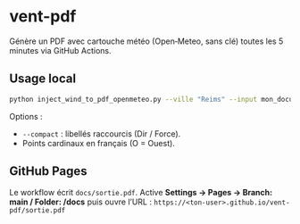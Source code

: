 # vent-pdf

Génère un PDF avec cartouche météo (Open‑Meteo, sans clé) toutes les 5 minutes via GitHub Actions.

## Usage local
```bash
python inject_wind_to_pdf_openmeteo.py --ville "Reims" --input mon_document.pdf --output mon_document_cartouche.pdf --w 135 --h 66 --fontsize 9 --margin 12
```
Options :
- `--compact` : libellés raccourcis (Dir / Force).
- Points cardinaux en français (O = Ouest).

## GitHub Pages
Le workflow écrit `docs/sortie.pdf`. Active **Settings → Pages → Branch: main / Folder: /docs** puis ouvre l’URL :
`https://<ton-user>.github.io/vent-pdf/sortie.pdf`
